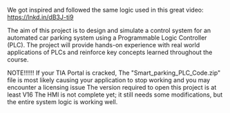 We got inspired and followed the same logic used in this great video: https://lnkd.in/dB3J-ti9

The aim of this project is to design and simulate a control system for an automated car parking system  using a Programmable Logic Controller (PLC). The project will provide hands-on experience with real world applications of PLCs and reinforce key concepts learned throughout the course.  

NOTE!!!!!!
If your TIA Portal is cracked, The "Smart_parking_PLC_Code.zip" file is most likely causing your application to stop working and you may encounter a licensing issue
The version required to open this project is at least V16
The HMI is not complete yet; it still needs some modifications, but the entire system logic is working well.
